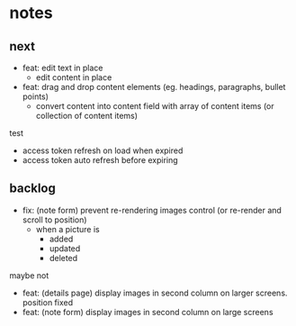 # notes

## next

- feat: edit text in place
  - edit content in place
- feat: drag and drop content elements (eg. headings, paragraphs, bullet points)
  - convert content into content field with array of content items (or collection of content items)

test
- access token refresh on load when expired
- access token auto refresh before expiring


## backlog

- fix: (note form) prevent re-rendering images control (or re-render and scroll to position)
  - when a picture is
    - added
    - updated
    - deleted

maybe not
- feat: (details page) display images in second column on larger screens. position fixed
- feat: (note form) display images in second column on large screens
